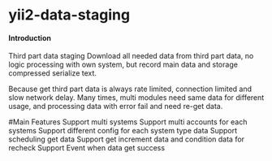 # yii2-data-staging

#### Introduction
Third part data staging
Download all needed data from third part data, 
no logic processing with own system, 
but record main data and storage compressed serialize text.

Because get third part data is always rate limited, connection limited and slow network delay.
Many times, multi modules need same data for different usage, and processing data with error fail and need re-get data.

#Main Features
Support multi systems
Support multi accounts for each systems
Support different config for each system type data
Support scheduling get data
Support get increment data and condition data for recheck
Support Event when data get success

